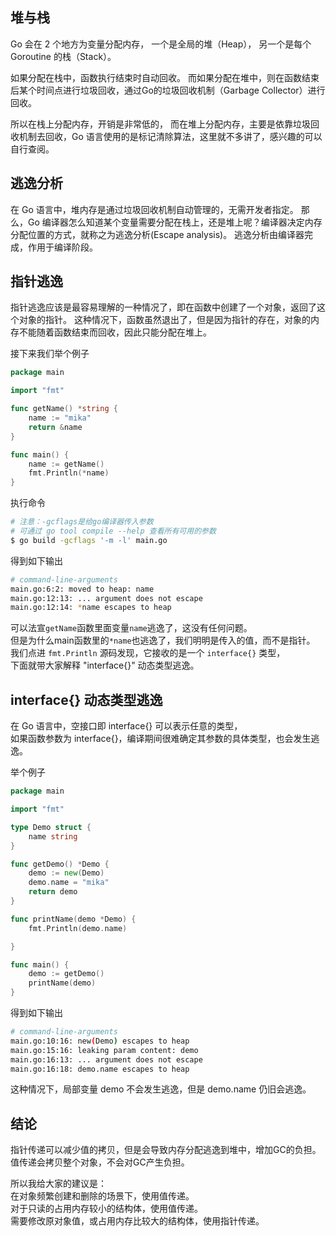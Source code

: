 ## 堆与栈
Go 会在 2 个地方为变量分配内存，
一个是全局的堆（Heap），
另一个是每个 Goroutine 的栈（Stack）。

如果分配在栈中，函数执行结束时自动回收。
而如果分配在堆中，则在函数结束后某个时间点进行垃圾回收，通过Go的垃圾回收机制（Garbage Collector）进行回收。

所以在栈上分配内存，开销是非常低的，
而在堆上分配内存，主要是依靠垃圾回收机制去回收，Go 语言使用的是标记清除算法，这里就不多讲了，感兴趣的可以自行查阅。

## 逃逸分析
在 Go 语言中，堆内存是通过垃圾回收机制自动管理的，无需开发者指定。
那么，Go 编译器怎么知道某个变量需要分配在栈上，还是堆上呢？编译器决定内存分配位置的方式，就称之为逃逸分析(Escape analysis)。
逃逸分析由编译器完成，作用于编译阶段。   

## 指针逃逸
指针逃逸应该是最容易理解的一种情况了，即在函数中创建了一个对象，返回了这个对象的指针。
这种情况下，函数虽然退出了，但是因为指针的存在，对象的内存不能随着函数结束而回收，因此只能分配在堆上。

接下来我们举个例子

```go
package main

import "fmt"

func getName() *string {
	name := "mika"
	return &name
}

func main() {
	name := getName()
	fmt.Println(*name)
}
```

执行命令
```bash
# 注意：-gcflags是给go编译器传入参数
# 可通过 go tool compile --help 查看所有可用的参数
$ go build -gcflags '-m -l' main.go
```

得到如下输出
```bash
# command-line-arguments
main.go:6:2: moved to heap: name
main.go:12:13: ... argument does not escape
main.go:12:14: *name escapes to heap
```

可以法宣`getName`函数里面变量`name`逃逸了，这没有任何问题。  
但是为什么main函数里的`*name`也逃逸了，我们明明是传入的值，而不是指针。  
我们点进 `fmt.Println` 源码发现，它接收的是一个 `interface{}` 类型，  
下面就带大家解释 "interface{}" 动态类型逃逸。

## interface{} 动态类型逃逸
在 Go 语言中，空接口即 interface{} 可以表示任意的类型，  
如果函数参数为 interface{}，编译期间很难确定其参数的具体类型，也会发生逃逸。

举个例子
```go
package main

import "fmt"

type Demo struct {
    name string
}

func getDemo() *Demo {
    demo := new(Demo)
    demo.name = "mika"
	return demo
}

func printName(demo *Demo) {
	fmt.Println(demo.name)

}

func main() {
	demo := getDemo()
	printName(demo)
}
```

得到如下输出
```bash
# command-line-arguments
main.go:10:16: new(Demo) escapes to heap
main.go:15:16: leaking param content: demo
main.go:16:13: ... argument does not escape
main.go:16:18: demo.name escapes to heap
```

这种情况下，局部变量 demo 不会发生逃逸，但是 demo.name 仍旧会逃逸。

## 结论
指针传递可以减少值的拷贝，但是会导致内存分配逃逸到堆中，增加GC的负担。  
值传递会拷贝整个对象，不会对GC产生负担。

所以我给大家的建议是：  
在对象频繁创建和删除的场景下，使用值传递。  
对于只读的占用内存较小的结构体，使用值传递。  
需要修改原对象值，或占用内存比较大的结构体，使用指针传递。
